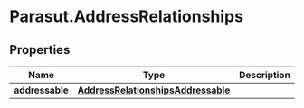 # Parasut.AddressRelationships

## Properties
Name | Type | Description | Notes
------------ | ------------- | ------------- | -------------
**addressable** | [**AddressRelationshipsAddressable**](AddressRelationshipsAddressable.md) |  | [optional] 


